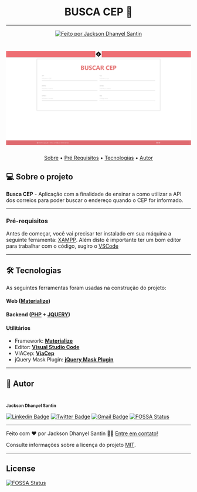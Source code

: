 <h1 align="center"> 
	BUSCA CEP 🚀 
</h1>

---

<p align="center">
  <a href="https://github.com/JacksonSantin/">
    <img alt="Feito por Jackson Dhanyel Santin" src="https://img.shields.io/badge/feito%20por-Jackson-%238257E5">
  </a>
</p>

<h1 align="center">
    <img alt="BUSCA CEP" title="#buscaCep" src="https://raw.githubusercontent.com/JacksonSantin/API_Correios/main/CEP/assets/images/application/screenshot-localhost-2020.11.12-10_22_24.png?token=AHK2FQ6DHAH45C72CL7KLQ27VU32I" />
</h1>

<p align="center">
 <a href="#-sobre-o-projeto">Sobre</a> •
 <a href="#-pré-requisitos">Pré Requisitos</a> • 
 <a href="#-tecnologias">Tecnologias</a> •  
 <a href="#-autor">Autor</a> 
</p>

## 💻 Sobre o projeto

**Busca CEP** - Aplicação com a finalidade de ensinar a como utilizar a API dos correios para poder buscar o endereço quando o CEP for informado.

---

### Pré-requisitos

Antes de começar, você vai precisar ter instalado em sua máquina a seguinte ferramenta:
[XAMPP](https://www.apachefriends.org/pt_br/index.html).
Além disto é importante ter um bom editor para trabalhar com o código, sugiro o [VSCode](https://code.visualstudio.com/)

---

## 🛠 Tecnologias

As seguintes ferramentas foram usadas na construção do projeto:

#### **Web** ([Materialize](https://materializecss.com/))

#### **Backend** ([PHP](https://www.php.net/) + [JQUERY](https://jquery.com/)) 

#### **Utilitários**

- Framework: **[Materialize](https://materializecss.com/)**
- Editor: **[Visual Studio Code](https://code.visualstudio.com/)** 
- VIACep: **[ViaCep](https://viacep.com.br/exemplo/jquery/)**
- jQuery Mask Plugin: **[jQuery Mask Plugin](https://igorescobar.github.io/jQuery-Mask-Plugin/)**

---

## 🦸 Autor

<img style="border-radius: 50%;" src="https://media-exp1.licdn.com/dms/image/C4D03AQG3v_adxHoBGg/profile-displayphoto-shrink_400_400/0?e=1603929600&v=beta&t=YoHMJ5O4RdiJ3dB-e2E_O_Ax-EO7C4wGzRTd3DN1JF8" width="100px;" alt=""/><br /><sub><b>Jackson Dhanyel Santin</b></sub>

[![Linkedin Badge](https://img.shields.io/badge/-Linkedin-0077b5?style=flat-square&logo=Linkedin&logoColor=white&link=https://www.linkedin.com/in/jackson-dhanyel-santin/)](https://www.linkedin.com/in/jackson-dhanyel-santin/)
[![Twitter Badge](https://img.shields.io/badge/-Twitter-1ca0f1?style=flat-square&labelColor=1ca0f1&logo=twitter&logoColor=white&link=https://twitter.com/DhanyelJack)](https://twitter.com/DhanyelJack)
[![Gmail Badge](https://img.shields.io/badge/-Gmail-c71610?style=flat-square&logo=Gmail&logoColor=white&link=mailto:jackdhanyelsn@gmail.com)](mailto:jackdhanyelsn@gmail.com)
[![FOSSA Status](https://app.fossa.com/api/projects/git%2Bgithub.com%2FJacksonSantin%2FAPI_Correios.svg?type=shield)](https://app.fossa.com/projects/git%2Bgithub.com%2FJacksonSantin%2FAPI_Correios?ref=badge_shield)

---


Feito com ❤️ por Jackson Dhanyel Santin 👋🏽 [Entre em contato!](https://www.linkedin.com/in/jackson-dhanyel-santin/)

Consulte informações sobre a licença do projeto [MIT](https://github.com/JacksonSantin/proffy/blob/master/LICENSE).

---


## License
[![FOSSA Status](https://app.fossa.com/api/projects/git%2Bgithub.com%2FJacksonSantin%2FAPI_Correios.svg?type=large)](https://app.fossa.com/projects/git%2Bgithub.com%2FJacksonSantin%2FAPI_Correios?ref=badge_large)